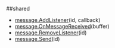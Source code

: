 
##shared

- [message.AddListener](nil)(id, callback)
- [message.OnMessageReceived](nil)(buffer)
- [message.RemoveListener](nil)(id)
- [message.Send](nil)(id)